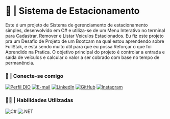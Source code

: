 # 🚗 | Sistema de Estacionamento 
Este é um projeto de Sistema de gerenciamento de estacionamento simples, desenvolvido em C# e utiliza-se de um Menu Interativo no terminal para Cadastrar, Remover e Listar Veículos Estacionados. Eu fiz este projeto pra um Desafio de Projeto de um Bootcam na qual estou aprendendo sobre FullStak, e está sendo muito útil para que eu possa Reforçar o que foi Aprendido na Pratica. O objetivo principal do projeto é controlar a entrada e saída de veículos e calcular o valor a ser cobrado com base no tempo de permanência.

### 📲 | Conecte-se comigo
[![Perfil DIO](https://img.shields.io/badge/-Meu%20Perfil%20na%20DIO-30A3DC?style=for-the-badge)](https://web.dio.me/users/Gabriel_Henrique)
[![E-mail](https://img.shields.io/badge/-Email-000?style=for-the-badge&logo=microsoft-outlook&logoColor=E94D5F)](mailto:gabrielhenrique.h360@gmail.com)
[![LinkedIn](https://img.shields.io/badge/-LinkedIn-000?style=for-the-badge&logo=linkedin&logoColor=30A3DC)](www.linkedin.com/in/gabrielh360)
[![GitHub](https://img.shields.io/badge/GitHub-000?style=for-the-badge&logo=github&logoColor=FFFFFF)](https://github.com/Gabrielh360)
[![Instagram](https://img.shields.io/badge/Bielzinh360-000?style=for-the-badge&logo=instagram)](https://instagram.com/bielzinh360?utm_source=qr&igshid=MzNlNGNkZWQ4Mg%3D%3D)

### 👨‍🎓 | Habilidades Utilizadas 
![C#](https://img.shields.io/badge/CSharp-000?style=for-the-badge&logo=C&logoColor=A020F0)
![.NET](https://img.shields.io/badge/.NET-000?style=for-the-badge&logo=Dotnet&logoColor=5632d5)
